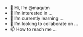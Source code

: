 - 👋 Hi, I’m @maqutm
- 👀 I’m interested in ...
- 🌱 I’m currently learning ...
- 💞️ I’m looking to collaborate on ...
- 📫 How to reach me ...

<!---
maqutm/maqutm is a ✨ special ✨ repository because its `README.md` (this file) appears on your GitHub profile.
You can click the Preview link to take a look at your changes.
--->
